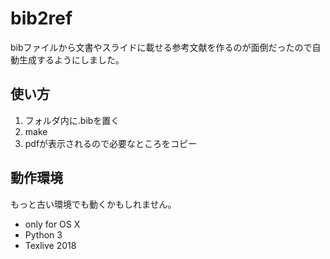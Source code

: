 # bib2ref

bibファイルから文書やスライドに載せる参考文献を作るのが面倒だったので自動生成するようにしました。

## 使い方
1. フォルダ内に.bibを置く
2. make
3. pdfが表示されるので必要なところをコピー

## 動作環境
もっと古い環境でも動くかもしれません。

- only for OS X
- Python 3
- Texlive 2018
